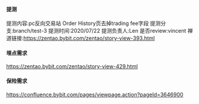 #### 提测
提测内容:pc反向交易站 Order History页去掉trading fee字段
提测分支:branch/test-3
提测时间:2020/07/22
提测负责人:Len
是否review:vincent
禅道链接:https://zentao.bybit.com/zentao/story-view-393.html

#### 埋点需求
https://zentao.bybit.com/zentao/story-view-429.html
#### 保险需求
https://confluence.bybit.com/pages/viewpage.action?pageId=3646900